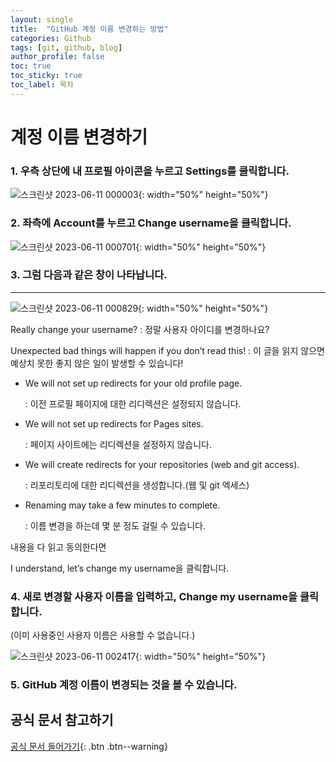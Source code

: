 ```yaml
---
layout: single
title:  "GitHub 계정 이름 변경하는 방법"
categories: Github
tags: [git, github, blog]
author_profile: false
toc: true
toc_sticky: true
toc_label: 목차
---
```


# 계정 이름 변경하기

### 1. 우측 상단에 내 프로필 아이콘을 누르고 Settings를 클릭합니다.

![스크린샷 2023-06-11 000003](https://github.com/YOUSUBEEN/YOUSUBEEN/assets/130339188/cb0c5f33-232f-4483-b12d-f07632fee439){: width="50%" height="50%"}

### 2. 좌측에 Account를 누르고 Change username을 클릭합니다.

![스크린샷 2023-06-11 000701](https://github.com/YOUSUBEEN/YOUSUBEEN/assets/130339188/0e347f0d-9991-4259-a319-30913b17f0ac){: width="50%" height="50%"}

### 3. 그럼 다음과 같은 창이 나타납니다.
---
![스크린샷 2023-06-11 000829](https://github.com/YOUSUBEEN/YOUSUBEEN/assets/130339188/a783e868-15c6-467c-86f2-26755cebe3f7){: width="50%" height="50%"}

Really change your username? 
: 정말 사용자 아이디를 변경하나요?

Unexpected bad things will happen if you don’t read this! 
: 이 글을 읽지 않으면 예상치 못한 좋지 않은 일이 발생할 수 있습니다!

- We will not set up redirects for your old profile page.

    : 이전 프로필 페이지에 대한 리디렉션은 설정되지 않습니다.

- We will not set up redirects for Pages sites.

    : 페이지 사이트에는 리디렉션을 설정하지 않습니다.

- We will create redirects for your repositories (web and git access).

    : 리포리토리에 대한 리디렉션을 생성합니다.(웹 및 git 엑세스)

- Renaming may take a few minutes to complete.

    : 이름 변경을 하는데  몇 분 정도 걸릴 수 있습니다.


내용을 다 읽고 동의한다면 

I understand, let’s change my username을 클릭합니다.

### 4. 새로 변경할 사용자 이름을 입력하고, Change my username을 클릭합니다.
(이미 사용중인 사용자 이름은 사용할 수 없습니다.)

![스크린샷 2023-06-11 002417](https://github.com/YOUSUBEEN/YOUSUBEEN/assets/130339188/522b34ba-0e6f-4e55-ac34-1defdcde3eb0){: width="50%" height="50%"}

### 5. GitHub 계정 이름이 변경되는 것을 볼 수 있습니다.

## 공식 문서 참고하기

[공식 문서 들어가기](https://docs.github.com/en/account-and-profile/setting-up-and-managing-your-personal-account-on-github/managing-personal-account-settings/changing-your-github-username){: .btn .btn--warning}
